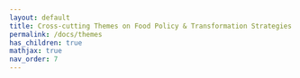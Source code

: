 ```yaml
---
layout: default
title: Cross-cutting Themes on Food Policy & Transformation Strategies
permalink: /docs/themes
has_children: true
mathjax: true
nav_order: 7
---
```


